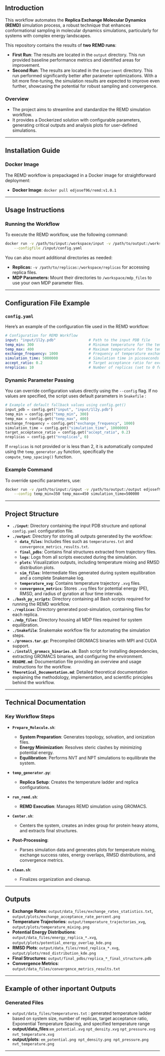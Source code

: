 ## **Introduction**

This workflow automates the **Replica Exchange Molecular Dynamics (REMD)** simulation process, a robust technique that enhances conformational sampling in molecular dynamics simulations, particularly for systems with complex energy landscapes.

This repository contains the results of **two REMD runs**:

- **First Run**: The results are located in the `output` directory. This run provided baseline performance metrics and identified areas for improvement.
- **Second Run**: The results are located in the `Experiment` directory. This run performed significantly better after parameter optimizations. With a bit more fine-tuning, the simulation results are expected to improve even further, showcasing the potential for robust sampling and convergence.

### **Overview**

- The project aims to streamline and standardize the REMD simulation workflow.
- It provides a Dockerized solution with configurable parameters, generating critical outputs and analysis plots for user-defined simulations.

---

## **Installation Guide**

### **Docker Image**

The REMD workflow is prepackaged in a Docker image for straightforward deployment:

- **Docker Image**: `docker pull edjosef96/remd:v1.0.1`

---

## **Usage Instructions**

### **Running the Workflow**

To execute the REMD workflow, use the following command:

```bash
docker run -v /path/to/input:/workspace/input -v /path/to/output:/workspace/output edjosef96/remd \
    --configfile /input/config.yaml
```

You can also mount additional directories as needed:

- **Replicas:** `-v /path/to/replicas:/workspace/replicas` for accessing replica files.
- **MDP Parameters:** Mount their directories to `/workspace/mdp_files` to use your own MDP parameter files.

---

## **Configuration File Example**

### **`config.yaml`**

Here’s an example of the configuration file used in the REMD workflow:

```yaml
# Configuration for REMD Workflow
input: "input/1l2y.pdb"               # Path to the input PDB file
temp_min: 300                         # Minimum temperature for the temperature ladder (K)
temp_max: 400                         # Maximum temperature for the temperature ladder (K)
exchange_frequency: 1000              # Frequency of temperature exchanges
simulation_time: 5000000              # Simulation time in picoseconds
accept_ratio: 0.2                     # Target acceptance ratio for exchanges
nreplicas: 10                         # Number of replicas (set to 0 for automatic calculation)
```

### **Dynamic Parameter Passing**

You can override configuration values directly using the `--config` flag. If no values are specified, the script uses default parameters in `Snakefile` :

```python
# Example of default fallback values using config.get()
input_pdb = config.get("input", "input/1l2y.pdb")
temp_min = config.get("temp_min", 300)
temp_max = config.get("temp_max", 400)
exchange_frequency = config.get("exchange_frequency", 1000)
simulation_time = config.get("simulation_time", 1000000)
target_acceptance_ratio = config.get("accept_ratio", 0.2)
nreplicas = config.get("nreplicas", 0)
```

If `nreplicas` is not provided or is less than 2, it is automatically computed using the `temp_generator.py` function, specifically the `compute_temp_spacing()` function.

### **Example Command**

To override specific parameters, use:

```bash
docker run -v /path/to/input:/input -v /path/to/output:/output edjosef96/remd \
    --config temp_min=350 temp_max=450 simulation_time=500000
```

---

## **Project Structure**

- **`./input`**: Directory containing the input PDB structure and optional `config.yaml` configuration file.
- **`./output`**: Directory for storing all outputs generated by the workflow:
    - **`data_files`**: Includes files such as `temperatures.txt` and `convergence_metrics_results.txt`.
    - **`final_pdbs`**: Contains final structures extracted from trajectory files.
    - **`logs`**: Logs from all scripts executed during the simulation.
    - **`plots`**: Visualization outputs, including temperature mixing and RMSD distribution plots.
    - **`sim_files`**: Intermediate files generated during system equilibration and a complete Snakemake log.
    - **`temperature_xvg`**: Contains temperature trajectory `.xvg` files.
    - **`convergence_metrics`**: Stores `.xvg` files for potential energy (PE), RMSD, and radius of gyration at four time intervals.
- **`./bash_py_scripts`**: Directory containing all Bash scripts required for running the REMD workflow.
- **`./replicas`**: Directory generated post-simulation, containing files for each replica.
- **`./mdp_files`**: Directory housing all MDP files required for system equilibration.
- **`./Snakefile`**: Snakemake workflow file for automating the simulation steps.
- **`./gromacs.tar.gz`**: Precompiled GROMACS binaries with MPI and CUDA support.
- **`./install_gromacs_binaries.sh`**: Bash script for installing dependencies, extracting GROMACS binaries, and configuring the environment.
- **`README.md`**: Documentation file providing an overview and usage instructions for the workflow.
- **`Theoretical_Documentation.md`**: Detailed theoretical documentation explaining the methodology, implementation, and scientific principles behind the workflow.

---

## **Technical Documentation**

### **Key Workflow Steps**

- **`Prepare_Molecule.sh`**:
    
    - **System Preparation**: Generates topology, solvation, and ionization files.
    - **Energy Minimization**: Resolves steric clashes by minimizing potential energy.
    - **Equilibration**: Performs NVT and NPT simulations to equilibrate the system.
- **`temp_generator.py`**:
    
    - **Replica Setup**: Creates the temperature ladder and replica configurations.
- **`run_remd.sh`**:
    
    - **REMD Execution**: Manages REMD simulation using GROMACS.
- **`Center.sh`**:
    
    - Centers the system, creates an index group for protein heavy atoms, and extracts final structures.
- **Post-Processing**:
    
    - Parses simulation data and generates plots for temperature mixing, exchange success rates, energy overlaps, RMSD distributions, and convergence metrics.
- **`clean.sh`**:
    
    - Finalizes organization and cleanup.

---

## **Outputs**

- **Exchange Rates**: `output/data_files/exchange_rates_statistics.txt`, `output/plots/exchange_acceptance_rate_percent.png`
- **Temperature Trajectories**: `output/temperature_trajectories_xvg`, `output/plots/temperature_mixing.png`
- **Potential Energy Distributions**: `output/data_files/energy_replica_*.xvg`, `output/plots/potential_energy_overlap_kde.png`
- **RMSD Plots**: `output/data_files/rmsd_replica_*.xvg`, `output/plots/rmsd_distribution_kde.png`
- **Final Structures**: `output/final_pdbs/replica_*_final_structure.pdb`
- **Convergence Metrics**: `output/data_files/convergence_metrics_results.txt`

---

## **Example of other inportant Outputs**

### **Generated Files**
- `output/data_files/temperatures.txt` : generated temperature ladder based on system size, number of replicas, target acceptance ratio, Exponential Temperature Spacing, and specified temperature range
- **output/data_files**:`em_potential.xvg` `npt_density.xvg` `npt_pressure.xvg` `nvt_temperature.xvg`
- **output/plots**: `em_potential.png npt_density.png npt_pressure.png nvt_temperature.png`

---
